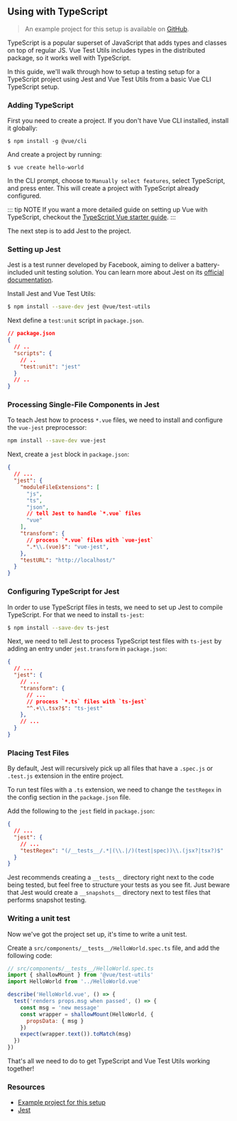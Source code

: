 ## Using with TypeScript

> An example project for this setup is available on [GitHub](https://github.com/vuejs/vue-test-utils-typescript-example).

TypeScript is a popular superset of JavaScript that adds types and classes on top of regular JS. Vue Test Utils includes types in the distributed package, so it works well with TypeScript.

In this guide, we'll walk through how to setup a testing setup for a TypeScript project using Jest and Vue Test Utils from a basic Vue CLI TypeScript setup.

### Adding TypeScript

First you need to create a project. If you don't have Vue CLI installed, install it globally:

```shell
$ npm install -g @vue/cli
```

And create a project by running:

```shell
$ vue create hello-world
```

In the CLI prompt, choose to `Manually select features`, select TypeScript, and press enter. This will create a project with TypeScript already configured.

::: tip NOTE
If you want a more detailed guide on setting up Vue with TypeScript, checkout the [TypeScript Vue starter guide](https://github.com/Microsoft/TypeScript-Vue-Starter).
:::

The next step is to add Jest to the project.

### Setting up Jest

Jest is a test runner developed by Facebook, aiming to deliver a battery-included unit testing solution. You can learn more about Jest on its [official documentation](https://facebook.github.io/jest/).

Install Jest and Vue Test Utils:

```bash
$ npm install --save-dev jest @vue/test-utils
```

Next define a `test:unit` script in `package.json`.

```json
// package.json
{
  // ..
  "scripts": {
    // ..
    "test:unit": "jest"
  }
  // ..
}
```

### Processing Single-File Components in Jest

To teach Jest how to process `*.vue` files, we need to install and configure the `vue-jest` preprocessor:

``` bash
npm install --save-dev vue-jest
```

Next, create a `jest` block in `package.json`:

``` json
{
  // ...
  "jest": {
    "moduleFileExtensions": [
      "js",
      "ts",
      "json",
      // tell Jest to handle `*.vue` files
      "vue"
    ],
    "transform": {
      // process `*.vue` files with `vue-jest`
      ".*\\.(vue)$": "vue-jest",
    },
    "testURL": "http://localhost/"
  }
}
```

### Configuring TypeScript for Jest

In order to use TypeScript files in tests, we need to set up Jest to compile TypeScript. For that we need to install `ts-jest`:

``` bash
$ npm install --save-dev ts-jest
```

Next, we need to tell Jest to process TypeScript test files with `ts-jest` by adding an entry under `jest.transform` in `package.json`:

``` json
{
  // ...
  "jest": {
    // ...
    "transform": {
      // ...
      // process `*.ts` files with `ts-jest`
      "^.+\\.tsx?$": "ts-jest"
    },
    // ...
  }
}
```

### Placing Test Files

By default, Jest will recursively pick up all files that have a `.spec.js` or `.test.js` extension in the entire project.

To run test files with a `.ts` extension, we need to change the `testRegex` in the config section in the `package.json` file.

Add the following to the `jest` field in `package.json`:

``` json
{
  // ...
  "jest": {
    // ...
    "testRegex": "(/__tests__/.*|(\\.|/)(test|spec))\\.(jsx?|tsx?)$"
  }
}
```

Jest recommends creating a `__tests__` directory right next to the code being tested, but feel free to structure your tests as you see fit. Just beware that Jest would create a `__snapshots__` directory next to test files that performs snapshot testing.

### Writing a unit test

Now we've got the project set up, it's time to write a unit test.

Create a `src/components/__tests__/HelloWorld.spec.ts` file, and add the following code:

```js
// src/components/__tests__/HelloWorld.spec.ts
import { shallowMount } from '@vue/test-utils'
import HelloWorld from '../HelloWorld.vue'

describe('HelloWorld.vue', () => {
  test('renders props.msg when passed', () => {
    const msg = 'new message'
    const wrapper = shallowMount(HelloWorld, {
      propsData: { msg }
    })
    expect(wrapper.text()).toMatch(msg)
  })
})
```

That's all we need to do to get TypeScript and Vue Test Utils working together!

### Resources

- [Example project for this setup](https://github.com/vuejs/vue-test-utils-typescript-example)
- [Jest](https://facebook.github.io/jest/)

